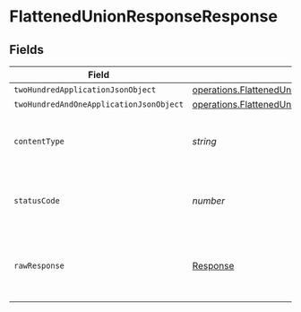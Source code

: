 # FlattenedUnionResponseResponse


## Fields

| Field                                                                                                                                             | Type                                                                                                                                              | Required                                                                                                                                          | Description                                                                                                                                       |
| ------------------------------------------------------------------------------------------------------------------------------------------------- | ------------------------------------------------------------------------------------------------------------------------------------------------- | ------------------------------------------------------------------------------------------------------------------------------------------------- | ------------------------------------------------------------------------------------------------------------------------------------------------- |
| `twoHundredApplicationJsonObject`                                                                                                                 | [operations.FlattenedUnionResponseResponseBody](../../../sdk/models/operations/flattenedunionresponseresponsebody.md)                             | :heavy_minus_sign:                                                                                                                                | OK                                                                                                                                                |
| `twoHundredAndOneApplicationJsonObject`                                                                                                           | [operations.FlattenedUnionResponseResponseBodiesResponseBody](../../../sdk/models/operations/flattenedunionresponseresponsebodiesresponsebody.md) | :heavy_minus_sign:                                                                                                                                | Created                                                                                                                                           |
| `contentType`                                                                                                                                     | *string*                                                                                                                                          | :heavy_check_mark:                                                                                                                                | HTTP response content type for this operation                                                                                                     |
| `statusCode`                                                                                                                                      | *number*                                                                                                                                          | :heavy_check_mark:                                                                                                                                | HTTP response status code for this operation                                                                                                      |
| `rawResponse`                                                                                                                                     | [Response](https://developer.mozilla.org/en-US/docs/Web/API/Response)                                                                             | :heavy_check_mark:                                                                                                                                | Raw HTTP response; suitable for custom response parsing                                                                                           |